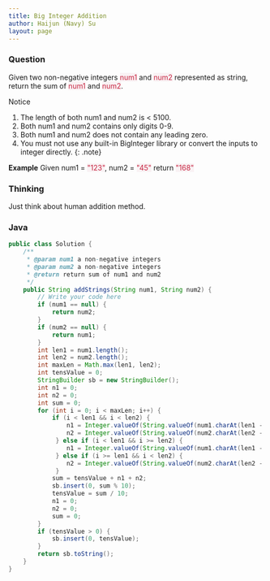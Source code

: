 ```yaml
---
title: Big Integer Addition
author: Haijun (Navy) Su
layout: page
---
```

### Question
Given two non-negative integers <font style="color: #C72541; background: #F9F2F4;">num1</font> and <font style="color: #C72541; background: #F9F2F4;">num2</font> represented as string, return the sum of <font style="color: #C72541; background: #F9F2F4;">num1</font> and <font style="color: #C72541; background: #F9F2F4;">num2</font>.

<i class="fa fa-info-circle" aria-hidden="true"></i> Notice 
1) The length of both num1 and num2 is < 5100.
2) Both num1 and num2 contains only digits 0-9.
3) Both num1 and num2 does not contain any leading zero.
4) You must not use any built-in BigInteger library or convert the inputs to integer directly.
{: .note}

**Example**
Given num1 = <font style="color: #C72541; background: #F9F2F4;">"123"</font>, num2 = <font style="color: #C72541; background: #F9F2F4;">"45"</font>
return <font style="color: #C72541; background: #F9F2F4;">"168"</font>

### Thinking
Just think about human addition method. 

### Java
~~~ java
public class Solution {
    /**
     * @param num1 a non-negative integers
     * @param num2 a non-negative integers
     * @return return sum of num1 and num2
     */
    public String addStrings(String num1, String num2) {
        // Write your code here
        if (num1 == null) {
            return num2;
        }
        if (num2 == null) {
            return num1;
        }
        int len1 = num1.length();
        int len2 = num2.length();
        int maxLen = Math.max(len1, len2);
        int tensValue = 0;
        StringBuilder sb = new StringBuilder();
        int n1 = 0;
        int n2 = 0;
        int sum = 0;
        for (int i = 0; i < maxLen; i++) {
            if (i < len1 && i < len2) {
                n1 = Integer.valueOf(String.valueOf(num1.charAt(len1 - i - 1)));
                n2 = Integer.valueOf(String.valueOf(num2.charAt(len2 - i - 1)));
             } else if (i < len1 && i >= len2) {
                n1 = Integer.valueOf(String.valueOf(num1.charAt(len1 - i - 1)));
             } else if (i >= len1 && i < len2) {
                n2 = Integer.valueOf(String.valueOf(num2.charAt(len2 - i - 1)));
             } 
            sum = tensValue + n1 + n2;
            sb.insert(0, sum % 10);
            tensValue = sum / 10;
            n1 = 0;
            n2 = 0;
            sum = 0;
        }
        if (tensValue > 0) {
            sb.insert(0, tensValue);
        }
        return sb.toString();
    }
}
~~~
